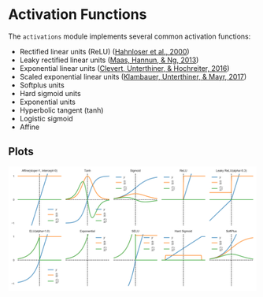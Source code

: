 # Activation Functions
The `activations` module implements several common activation functions:

- Rectified linear units (ReLU) ([Hahnloser et al., 2000](http://invibe.net/biblio_database_dyva/woda/data/att/6525.file.pdf))
- Leaky rectified linear units
  ([Maas, Hannun, & Ng, 2013](https://ai.stanford.edu/~amaas/papers/relu_hybrid_icml2013_final.pdf))
- Exponential linear units ([Clevert, Unterthiner, & Hochreiter, 2016](https://arxiv.org/pdf/1511.07289.pdf))
- Scaled exponential linear units ([Klambauer, Unterthiner, & Mayr, 2017](https://arxiv.org/pdf/1706.02515.pdf))
- Softplus units 
- Hard sigmoid units
- Exponential units
- Hyperbolic tangent (tanh)
- Logistic sigmoid
- Affine


## Plots
<p align="center">
<img src="img/plot.png" align='center' width="850" />
</p>
